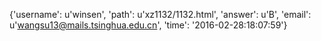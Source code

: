 {'username': u'winsen', 'path': u'xz1132/1132.html', 'answer': u'B', 'email': u'wangsu13@mails.tsinghua.edu.cn', 'time': '2016-02-28:18:07:59'}